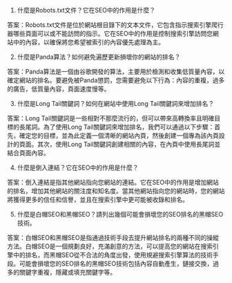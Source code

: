 

1. 什麼是Robots.txt文件？它在SEO中的作用是什麼？

答案：Robots.txt文件是位於網站根目錄下的文本文件，它包含指示搜索引擎爬行器哪些頁面可以或不能訪問的指示。它在SEO中的作用是控制搜索引擎訪問您網站中的內容，以確保將您希望被索引的內容優先處理為主。

2. 什麼是Panda算法？如何避免遍歷更新損壞你的網站的排名？

答案：Panda算法是一個由谷歌開發的算法，主要用於檢測和收集低質量內容，以確定網站的排名。要避免被Panda懲罰，您需要避免以下行為：內容的重複，過多的廣告，低質量內容，頁面速度慢等。

3. 什麼是Long Tail關鍵詞？如何在網站中使用Long Tail關鍵詞來增加排名？

答案：Long Tail關鍵詞是一些相對不那麼流行的，但可以帶來高轉換率且明確目標的長尾詞。為了使用Long Tail關鍵詞來增加排名，我們可以通過以下步驟：首先，確定您的目標，並為此定義一個清晰的網站內頁，然後創建一個專為該內頁設計的頁面。其次，使用Long Tail關鍵詞創建相關的內容，在內頁中使用長尾詞並結合頁面內容。

4. 什麼是倒入連結？它在SEO中的作用是什麼？

答案：倒入連結是指其他網站指向您網站的連結。它在SEO中的作用是增加網站的排名，增加其他網站的關注度和知名度。當其他網站指向您的網站時，您的網站將獲得更多的信任和信譽，並且在搜索引擎中更可能被收錄和排名。

5. 什麼是白帽SEO和黑帽SEO？請列出幾個可能會損壞您的SEO排名的黑帽SEO技術。

答案：白帽SEO和黑帽SEO是指通過技術手段去提升網站排名的兩種不同的操縱方法。白帽SEO是一個規劃良好，充滿創意的方法，可以提高您的網站在搜索引擎中的排名，而黑帽SEO從不合法的角度出發，使用規避搜索引擎算法的技術手段。可能會損壞您的SEO排名的黑帽SEO技術包括內容自動產生，鏈接交換，過多的關鍵字重複，隱藏或填充關鍵字等。